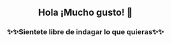 <p align="center" width="300">
  <h2 align="center" with="200">Hola ¡Mucho gusto! 👋</h2>
  <h3 align="center" with="250">✨✨Sientete libre de indagar lo que quieras✨✨</h3>
</p>

<!--
**Angel-Di-Luzio/Angel-Di-Luzio** is a ✨ _special_ ✨ repository because its `README.md` (this file) appears on your GitHub profile.

Here are some ideas to get you started:

- 🔭 I’m currently working on ...
- 🌱 I’m currently learning ...
- 👯 I’m looking to collaborate on ...
- 🤔 I’m looking for help with ...
- 💬 Ask me about ...
- 📫 How to reach me: ...
- 😄 Pronouns: ...
- ⚡ Fun fact: ...
-->
